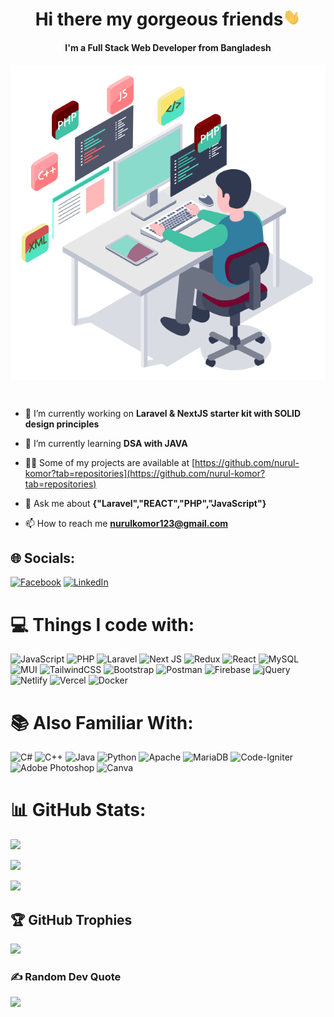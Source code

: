 <h1 align="center"> Hi there my gorgeous friends<img src="assets/hello.gif" width="28px" alt="hi"></h1>
<h4 align="center">I'm a Full Stack Web Developer from Bangladesh </h4>
<div style="display:flex; align-items:center;justify-content:center">
<img  src="assets/typing.gif" width="100%;"/>
</div>
<p align="left"> <a href="https://twitter.com/" target="blank"><img src="https://img.shields.io/twitter/follow/?logo=twitter&style=for-the-badge" alt="" /></a> </p>

- 🔭 I’m currently working on **Laravel & NextJS starter kit with SOLID design principles**

- 🌱 I’m currently learning **DSA with JAVA**

- 👨‍💻 Some of my projects are available at [https://github.com/nurul-komor?tab=repositories](https://github.com/nurul-komor?tab=repositories)

- 💬 Ask me about **{"Laravel","REACT","PHP","JavaScript"}**

- 📫 How to reach me **nurulkomor123@gmail.com**

<!-- - 📄 Resume <img src="assets/Resume.png"/> -->

## 🌐 Socials:
[![Facebook](https://img.shields.io/badge/Facebook-%231877F2.svg?logo=Facebook&logoColor=white)](https://facebook.com/nurul.komor2) [![LinkedIn](https://img.shields.io/badge/LinkedIn-%230077B5.svg?logo=linkedin&logoColor=white)](https://linkedin.com/in/nurul-komor) 

# 💻 Things I code with:
![JavaScript](https://img.shields.io/badge/javascript-%23323330.svg?style=for-the-badge&logo=javascript&logoColor=%23F7DF1E) ![PHP](https://img.shields.io/badge/php-%23777BB4.svg?style=for-the-badge&logo=php&logoColor=white) ![Laravel](https://img.shields.io/badge/laravel-%23FF2D20.svg?style=for-the-badge&logo=laravel&logoColor=white) 
 ![Next JS](https://img.shields.io/badge/Next-black?style=for-the-badge&logo=next.js&logoColor=white) ![Redux](https://img.shields.io/badge/redux-%23593d88.svg?style=for-the-badge&logo=redux&logoColor=white)
![React](https://img.shields.io/badge/react-%2320232a.svg?style=for-the-badge&logo=react&logoColor=%2361DAFB) ![MySQL](https://img.shields.io/badge/mysql-%2300f.svg?style=for-the-badge&logo=mysql&logoColor=white) 
![MUI](https://img.shields.io/badge/MUI-%230081CB.svg?style=for-the-badge&logo=material-ui&logoColor=white)
![TailwindCSS](https://img.shields.io/badge/tailwindcss-%2338B2AC.svg?style=for-the-badge&logo=tailwind-css&logoColor=white)
![Bootstrap](https://img.shields.io/badge/bootstrap-%23563D7C.svg?style=for-the-badge&logo=bootstrap&logoColor=white) ![Postman](https://img.shields.io/badge/Postman-FF6C37?style=for-the-badge&logo=postman&logoColor=white) ![Firebase](https://img.shields.io/badge/firebase-%23039BE5.svg?style=for-the-badge&logo=firebase) ![jQuery](https://img.shields.io/badge/jquery-%230769AD.svg?style=for-the-badge&logo=jquery&logoColor=white) ![Netlify](https://img.shields.io/badge/netlify-%23000000.svg?style=for-the-badge&logo=netlify&logoColor=#00C7B7) ![Vercel](https://img.shields.io/badge/vercel-%23000000.svg?style=for-the-badge&logo=vercel&logoColor=white)   ![Docker](https://img.shields.io/badge/docker-%230db7ed.svg?style=for-the-badge&logo=docker&logoColor=white)


#  📚 Also Familiar With:
![C#](https://img.shields.io/badge/c%23-%23239120.svg?style=for-the-badge&logo=c-sharp&logoColor=white) ![C++](https://img.shields.io/badge/c++-%2300599C.svg?style=for-the-badge&logo=c%2B%2B&logoColor=white) ![Java](https://img.shields.io/badge/java-%23ED8B00.svg?style=for-the-badge&logo=java&logoColor=white) ![Python](https://img.shields.io/badge/python-3670A0?style=for-the-badge&logo=python&logoColor=ffdd54) ![Apache](https://img.shields.io/badge/apache-%23D42029.svg?style=for-the-badge&logo=apache&logoColor=white) ![MariaDB](https://img.shields.io/badge/MariaDB-003545?style=for-the-badge&logo=mariadb&logoColor=white) ![Code-Igniter](https://img.shields.io/badge/CodeIgniter-%23EF4223.svg?style=for-the-badge&logo=codeIgniter&logoColor=white)  ![Adobe Photoshop](https://img.shields.io/badge/adobephotoshop-%2331A8FF.svg?style=for-the-badge&logo=adobephotoshop&logoColor=white) ![Canva](https://img.shields.io/badge/Canva-%2300C4CC.svg?style=for-the-badge&logo=Canva&logoColor=white)



# 📊 GitHub Stats:
![](https://github-readme-stats.vercel.app/api?username=nurul-komor&theme=vue-dark&hide_border=true&include_all_commits=false&count_private=false)<br/>

![](https://github-readme-streak-stats.herokuapp.com/?user=nurul-komor&theme=vue-dark&hide_border=true)<br/>

![](https://github-readme-stats.vercel.app/api/top-langs/?username=nurul-komor&theme=vue-dark&hide_border=true&include_all_commits=false&count_private=false&layout=compact)





## 🏆 GitHub Trophies
![](https://github-profile-trophy.vercel.app/?username=nurul-komor&theme=flat&no-frame=false&no-bg=true&margin-w=4)


### ✍️ Random Dev Quote
![](https://quotes-github-readme.vercel.app/api?type=horizontal&theme=radical)

